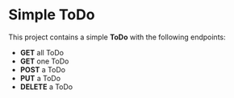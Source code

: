 # Simple ToDo

This project contains a simple **ToDo** with the following endpoints:

- **GET** all ToDo
- **GET** one ToDo
- **POST** a ToDo
- **PUT** a ToDo
- **DELETE** a ToDo
